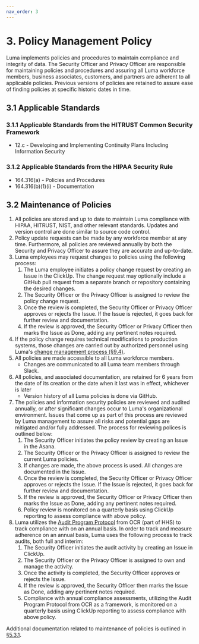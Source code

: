 ```yaml
---
nav_order: 3
---
```


# 3. Policy Management Policy

Luma implements policies and procedures to maintain compliance and integrity of data. The Security Officer and Privacy Officer are responsible for maintaining policies and procedures and assuring all Luma workforce members, business associates, customers, and partners are adherent to all applicable policies. Previous versions of policies are retained to assure ease of finding policies at specific historic dates in time.

## 3.1 Applicable Standards

### 3.1.1 Applicable Standards from the HITRUST Common Security Framework

* 12.c - Developing and Implementing Continuity Plans Including Information Security

### 3.1.2 Applicable Standards from the HIPAA Security Rule

* 164.316(a) - Policies and Procedures
* 164.316(b)(1)(i) - Documentation

## 3.2 Maintenance of Policies

1. All policies are stored and up to date to maintain Luma compliance with HIPAA, HITRUST, NIST, and other relevant standards. Updates and version control are done similar to source code control.
1. Policy update requests can be made by any workforce member at any time. Furthermore, all policies are reviewed annually by both the Security and Privacy Officer to assure they are accurate and up-to-date.
1. Luma employees may request changes to policies using the following process:
    1. The Luma employee initiates a policy change request by creating an Issue in the ClickUp. The change request may optionally include a GitHub pull request from a separate branch or repository containing the desired changes.
    1. The Security Officer or the Privacy Officer is assigned to review the policy change request.
    1. Once the review is completed, the Security Officer or Privacy Officer approves or rejects the Issue. If the Issue is rejected, it goes back for further review and documentation.
    1. If the review is approved, the Security Officer or Privacy Officer then marks the Issue as Done, adding any pertinent notes required.
1. If the policy change requires technical modifications to production systems, those changes are carried out by authorized personnel using Luma's [change management process (§9.4)](09-configuration_management_policy.html#94-changing-existing-systems).
1. All policies are made accessible to all Luma workforce members.
   * Changes are communicated to all Luma team members through Slack.
1. All policies, and associated documentation, are retained for 6 years from the date of its creation or the date when it last was in effect, whichever is later
   * Version history of all Luma policies is done via GitHub.
1. The policies and information security policies are reviewed and audited annually, or after significant changes occur to Luma's organizational environment. Issues that come up as part of this process are reviewed by Luma management to assure all risks and potential gaps are mitigated and/or fully addressed. The process for reviewing polices is outlined below:
    1. The Security Officer initiates the policy review by creating an Issue in the Asana.
    1. The Security Officer or the Privacy Officer is assigned to review the current Luma policies.
    1. If changes are made, the above process is used. All changes are documented in the Issue.
    1. Once the review is completed, the Security Officer or Privacy Officer approves or rejects the Issue. If the Issue is rejected, it goes back for further review and documentation.
    1. If the review is approved, the Security Officer or Privacy Officer then marks the Issue as Done, adding any pertinent notes required.
    1. Policy review is monitored on a quarterly basis using ClickUp reporting to assess compliance with above policy.
1. Luma utilizes the [Audit Program Protocol](http://www.hhs.gov/ocr/privacy/hipaa/enforcement/audit/protocol.html) from OCR (part of HHS) to track compliance with on an annual basis. In order to track and measure adherence on an annual basis, Luma uses the following process to track audits, both full and interim:
   1. The Security Officer initiates the audit activity by creating an Issue in ClickUp.
   1. The Security Officer or the Privacy Officer is assigned to own and manage the activity.
   1. Once the activity is completed, the Security Officer approves or rejects the Issue.
   1. If the review is approved, the Security Officer then marks the Issue as Done, adding any pertinent notes required.
   1. Compliance with annual compliance assessments, utilizing the Audit Program Protocol from OCR as a framework, is monitored on a quarterly basis using ClickUp reporting to assess compliance with above policy.

Additional documentation related to maintenance of policies is outlined in [§5.3.1](05-roles_policy.html#53-security-officer).
